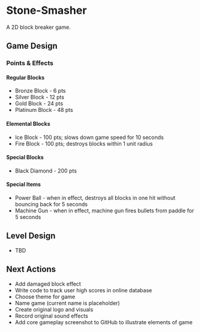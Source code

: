 # Stone-Smasher
A 2D block breaker game.

## Game Design

### Points & Effects

#### Regular Blocks
- Bronze Block - 6 pts
- Silver Block - 12 pts
- Gold Block - 24 pts
- Platinum Block - 48 pts

#### Elemental Blocks
- Ice Block - 100 pts; slows down game speed for 10 seconds
- Fire Block - 100 pts; destroys blocks within 1 unit radius

#### Special Blocks
- Black Diamond - 200 pts

#### Special Items
- Power Ball - when in effect, destroys all blocks in one hit without bouncing back for 5 seconds
- Machine Gun - when in effect, machine gun fires bullets from paddle for 5 seconds

## Level Design
- TBD

## Next Actions
- Add damaged block effect
- Write code to track user high scores in online database
- Choose theme for game
- Name game (current name is placeholder)
- Create original logo and visuals
- Record original sound effects
- Add core gameplay screenshot to GitHub to illustrate elements of game
